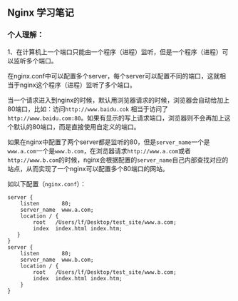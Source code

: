 ## Nginx 学习笔记

### 个人理解：

1、在计算机上一个端口只能由一个程序（进程）监听，但是一个程序（进程）可以监听多个端口。

在nginx.conf中可以配置多个server，每个server可以配置不同的端口，这就相当于nginx这个程序（进程）监听了多个端口。

当一个请求进入到nginx的时候，默认用浏览器请求的时候，浏览器会自动给加上80端口，比如：访问`http://www.baidu.cok` 相当于访问了`http://www.baidu.com:80`。如果有显示的写上请求端口，浏览器则不会再加上这个默认的80端口，而是直接使用自定义的端口。

如果在nginx中配置了两个server都是监听的80，但是`server_name`一个是`www.a.com`一个是`www.b.com`，在浏览器请求`http://www.a.com`或者`http://www.b.com`的时候，nginx会根据配置的`server_name`自己内部查找对应的站点，从而实现了一个nginx可以配置多个80端口的网站。

如以下配置（`nginx.conf`）：

```.shell
server {
    listen       80;
    server_name  www.a.com;
    location / {
    	root   /Users/lf/Desktop/test_site/www.a.com;
    	index  index.html index.htm;
   }
}
server {
    listen       80;
    server_name  www.b.com;
    location / {
    	root   /Users/lf/Desktop/test_site/www.b.com;
    	index  index.html index.htm;
    }
}

```

